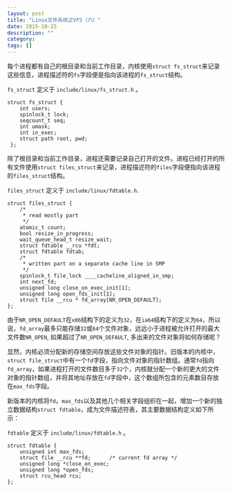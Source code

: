 ```yaml
---
layout: post
title: "Linux文件系统之VFS（六）"
date: 2015-10-25
description: ""
category: 
tags: []
---
```


每个进程都有自己的根目录和当前工作目录，内核使用`struct fs_struct`来记录这些信息，进程描述符的`fs`字段便是指向该进程的`fs_struct`结构。

`fs_struct` 定义于 `include/linux/fs_struct.h` 。

```
struct fs_struct {
    int users;
    spinlock_t lock;
    seqcount_t seq;
    int umask;
    int in_exec;
    struct path root, pwd;
 };
```

除了根目录和当前工作目录，进程还需要记录自己打开的文件。进程已经打开的所有文件使用`struct files_struct`来记录，进程描述符的`files`字段便指向该进程的`files_struct`结构。

`files_struct` 定义于 `include/linux/fdtable.h`.

```
struct files_struct {
    /*
     * read mostly part
     */
    atomic_t count;
    bool resize_in_progress;
    wait_queue_head_t resize_wait;
    struct fdtable __rcu *fdt;
    struct fdtable fdtab;
    /*
     * written part on a separate cache line in SMP
     */
    spinlock_t file_lock ____cacheline_aligned_in_smp;
    int next_fd;
    unsigned long close_on_exec_init[1];
    unsigned long open_fds_init[1];
    struct file __rcu * fd_array[NR_OPEN_DEFAULT];
};
```

由于`NR_OPEN_DEFAULT`在`x86`结构下的定义为`32`，在`ia64`结构下的定义为`64`，所以说，`fd_array`最多只能存储`32`或`64`个文件对象，远远小于进程被允许打开的最大文件数`NR_OPEN`, 如果超过了`NR_OPEN_DEFAULT`, 多出来的文件对象将如何存储呢？

显然，内核必须分配新的存储空间存放这些文件对象的指针。旧版本的内核中，`struct file_struct`中有一个`fd`字段，指向文件对象的指针数组。通常`fd`指向`fd_array`，如果进程打开的文件数目多于`32`个，内核就分配一个新的更大的文件对象的指针数组，并将其地址存放在`fd`字段中，这个数组所包含的元素数目存放在`max_fds`字段。

新版本的内核将`fd`，`max_fds`以及其他几个相关字段组织在一起，增加一个新的独立数据结构`struct fdtable`，成为文件描述符表，其主要数据结构定义如下所示：

`fdtable` 定义于 `include/linux/fdtable.h` 。

```
struct fdtable {
    unsigned int max_fds;
    struct file __rcu **fd;      /* current fd array */
    unsigned long *close_on_exec;
    unsigned long *open_fds;
    struct rcu_head rcu;
};
```

